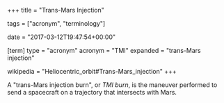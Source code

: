 +++
title = "Trans-Mars Injection"

tags = ["acronym", "terminology"]

date = "2017-03-12T19:47:54+00:00"

[term]
type = "acronym"
acronym = "TMI"
expanded = "trans-Mars injection"

wikipedia = "Heliocentric_orbit#Trans-Mars_injection"
+++

A "trans-Mars injection burn", or *TMI burn*, is the maneuver
performed to send a spacecraft on a trajectory that intersects with
Mars.

<!--more-->
